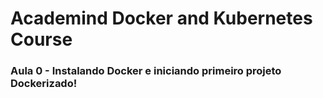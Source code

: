 # Academind Docker and Kubernetes Course

### Aula 0 - Instalando Docker e iniciando primeiro projeto Dockerizado!
